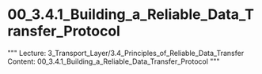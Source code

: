 # 00_3.4.1_Building_a_Reliable_Data_Transfer_Protocol

"""
Lecture: 3_Transport_Layer/3.4_Principles_of_Reliable_Data_Transfer
Content: 00_3.4.1_Building_a_Reliable_Data_Transfer_Protocol
"""

